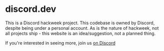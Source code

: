 # discord.dev

This is a Discord hackweek project. This codebase is owned by Discord, despite being under a personal account. As is the nature of hackweek, not all projects ship - this website is an idea/suggestion, not a planned thing.

If you're interested in seeing more, join us [on Discord](https://discord.gg/ian)
